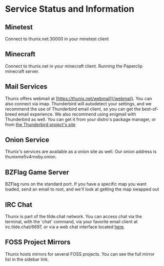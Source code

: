 # Service Status and Information

## Minetest

Connect to thunix.net:30000 in your minetest client

## Minecraft

Connect to thunix.net in your minecraft client. Running the Paperclip
minecraft server.

## Mail Services

Thunix offers webmail at [https://thunix.net/webmail](/webmail). You can
also connect via imap. Thunderbird will autodetect your settings, and we
recommend the use of Thunderbird email client, so you can get the
best-of-breed email experience. We also recommend using enigmail with
Thunderbird as well. You can get it from your distro's package manager,
or from [the Thunderbird project's site](https://www.thunderbird.net/)

## Onion Service

Thunix's services are available as a onion site as well. Our onion
address is thunixme5v4rnoby.onion.

## BZFlag Game Server

BZFlag runs on the standard port. If you have a specific map you want
loaded, send an email to root, and we'll look at getting the map swapped
out

## IRC Chat

Thunix is part of the tilde.chat network. You can access chat via the
terminal, with the 'chat' command, via your favorite email client at
irc.tilde.chat/6697, or via a web chat interface located [here]().

## FOSS Project Mirrors

Thunix hosts mirrors for several FOSS projects. You can see the full
mirror list in the sidebar link.

<!-- Begin autogen content from /includes/server.php -->
